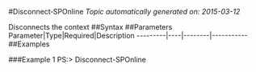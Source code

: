 #Disconnect&#8209;SPOnline
*Topic automatically generated on: 2015-03-12*

Disconnects the context
##Syntax
##Parameters
Parameter|Type|Required|Description
---------|----|--------|-----------
##Examples

###Example 1
    PS:> Disconnect-SPOnline

